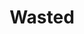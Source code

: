 ---
layout: songpost
title: Wasted
category: Anastasia
artists: dan maynard, doug holmes, pat sheehan
play_here:
  src: assets/audio/anastasia/wasted.mp3
  name: Wasted
  is_relative_url: true
embed_player:
  type: audio_file
  src: assets/audio/anastasia/wasted.mp3
  name: Wasted
  is_relative_url: true
---